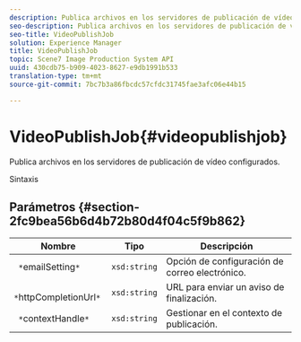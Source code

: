 ```yaml
---
description: Publica archivos en los servidores de publicación de vídeo configurados.
seo-description: Publica archivos en los servidores de publicación de vídeo configurados.
seo-title: VideoPublishJob
solution: Experience Manager
title: VideoPublishJob
topic: Scene7 Image Production System API
uuid: 430cdb75-b909-4023-8627-e9db1991b533
translation-type: tm+mt
source-git-commit: 7bc7b3a86fbcdc57cfdc31745fae3afc06e44b15

---
```



# VideoPublishJob{#videopublishjob}

Publica archivos en los servidores de publicación de vídeo configurados.

Sintaxis

## Parámetros {#section-2fc9bea56b6d4b72b80d4f04c5f9b862}

| Nombre | Tipo | Descripción |
|---|---|---|
| ` *`emailSetting`*` | `xsd:string` | Opción de configuración de correo electrónico. |
| ` *`httpCompletionUrl`*` | `xsd:string` | URL para enviar un aviso de finalización. |
| ` *`contextHandle`*` | `xsd:string` | Gestionar en el contexto de publicación. |

